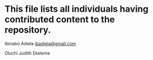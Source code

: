# This file lists all individuals having contributed content to the repository.


Ibinabo Adiela <ibadiela@gmail.com>


Oluchi Judith Ekeleme
